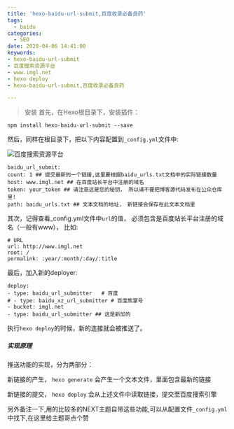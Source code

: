 ```yaml
---
title: 'hexo-baidu-url-submit,百度收录必备良药'
tags:
  - baidu
categories:
  - SEO
date: 2020-04-06 14:41:00
keywords:
- hexo-baidu-url-submit
- 百度搜索资源平台
- www.imgl.net
- hexo deploy
- hexo-baidu-url-submit,百度收录必备良药

---
```


> 安装
首先，在Hexo根目录下，安装插件：

```shell
npm install hexo-baidu-url-submit --save
```

然后，同样在根目录下，把以下内容配置到`_config.yml`文件中:

![百度搜索资源平台](https://res.imgl.net/hexo/hexo-baidu-url-submit-install/baidu_20200406152200.png "百度搜索资源平台")

    baidu_url_submit:
    count: 1 ## 提交最新的一个链接,这里要根据baidu_urls.txt文档中的实际链接数量
    host: www.imgl.net ## 在百度站长平台中注册的域名
    token: your_token ## 请注意这是您的秘钥， 所以请不要把博客源代码发布在公众仓库里!
    path: baidu_urls.txt ## 文本文档的地址， 新链接会保存在此文本文档里

其次，记得查看_config.yml文件中`url`的值， 必须包含是百度站长平台注册的域名（一般有www）， 比如:

    # URL
    url: http://www.imgl.net
    root: /
    permalink: :year/:month/:day/:title
    
    
最后，加入新的deployer:

	deploy:
  	- type: baidu_url_submitter   # 百度
  	# - type: baidu_xz_url_submitter # 百度熊掌号
  	- bucket: imgl.net
  	- type: baidu_url_submitter ## 这是新加的
    

执行`hexo deploy`的时候，新的连接就会被推送了。

##### 实现原理

推送功能的实现，分为两部分：

新链接的产生， `hexo generate` 会产生一个文本文件，里面包含最新的链接

新链接的提交， `hexo deploy` 会从上述文件中读取链接，提交至百度搜索引擎

另外备注一下,用的比较多的NEXT主题自带这些功能,可以从配置文件`_config.yml`中找下,在这里给主题哥点个赞

